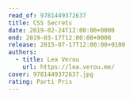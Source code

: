 ```yaml
---
read_of: 9781449372637
title: CSS Secrets
date: 2019-02-24T12:00:00+0000
end: 2019-03-17T12:00:00+0000
release: 2015-07-17T12:00:00+0100
authors:
  - title: Lea Verou
    url: https://lea.verou.me/
cover: 9781449372637.jpg
rating: Parti Pris
---
```

